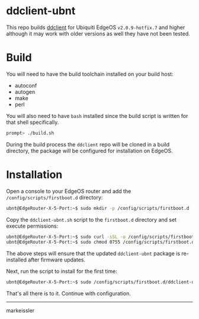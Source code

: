 # ddclient-ubnt

This repo builds [ddclient](https://github.com/ddclient/ddclient) for Ubiquiti EdgeOS `v2.0.9-hotfix.7` and higher
although it may work with older versions as well they have not been tested.

# Build

You will need to have the build toolchain installed on your build host:

- autoconf
- autogen
- make
- perl

You will also need to have `bash` installed since the build script is written for that shell specifically.

```bash
prompt> ./build.sh
```

During the build process the `ddclient` repo will be cloned in a build directory, the package will be configured
for installation on EdgeOS.

# Installation

Open a console to your EdgeOS router and add the `/config/scripts/firstboot.d` directory:

```bash
ubnt@EdgeRouter-X-5-Port:~$ sudo mkdir -p /config/scripts/firstboot.d
```

Copy the `ddclient-ubnt.sh` script to the `firstboot.d` directory and set execute permissions:

```bash
ubnt@EdgeRouter-X-5-Port:~$ sudo curl -sSL -o /config/scripts/firstboot.d/ddclient-ubnt.sh https://raw.githubusercontent.com/markeissler/edgeos-extras/master/ddclient-ubnt/config/scripts/firstboot.d/ddclient-ubnt.sh
ubnt@EdgeRouter-X-5-Port:~$ sudo chmod 0755 /config/scripts/firstboot.d/ddclient-ubnt.sh
```

The above steps will ensure that the updated `ddclient-ubnt` package is re-installed after firmware updates.

Next, run the script to install for the first time:

```bash
ubnt@EdgeRouter-X-5-Port:~$ sudo /config/scripts/firstboot.d/ddclient-ubnt.sh
```

That's all there is to it. Continue with configuration.

---
markeissler
